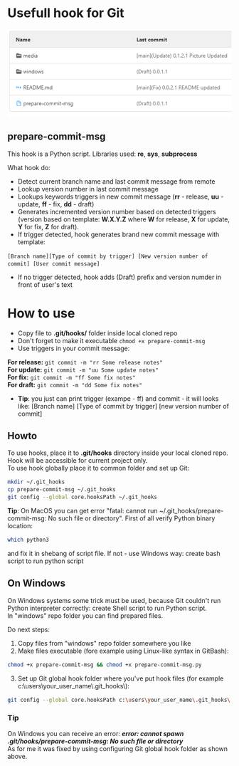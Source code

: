 # Usefull hook for Git

![Nice and clear commits!](media/commit_example.png)

## prepare-commit-msg
This hook is a Python script. Libraries used: **re**, **sys**, **subprocess**

What hook do:
- Detect current branch name and last commit message from remote
- Lookup version number in last commit message
- Lookups keywords triggers in new commit message (**rr** - release, **uu** - update, **ff** - fix, **dd** - draft)
- Generates incremented version number based on detected triggers (version based on template: **W.X.Y.Z** where **W** for release, **X** for update, **Y** for fix, **Z** for draft).
- If trigger detected, hook generates brand new commit message with template:  

```[Branch name][Type of commit by trigger] [New version number of commit] [User commit message]```

- If no trigger detected, hook adds (Draft) prefix and version numder in front of user's text

# How to use
- Copy file to **.git/hooks/** folder inside local cloned repo
- Don't forget to make it executable ```chmod +x prepare-commit-msg```
- Use triggers in your commit message:

**For release:** ```git commit -m "rr Some release notes"```  
**For update:** ```git commit -m "uu Some update notes"```  
**For fix:** ```git commit -m "ff Some fix notes"```  
**For draft:** ```git commit -m "dd Some fix notes"```

- **Tip**: you just can print trigger (exampe - ff) and commit - it will looks like: [Branch name] [Type of commit by trigger] [new version number of commit]

## Howto

To use hooks, place it to **.git/hooks** directory inside your local cloned repo. Hook will be accessible for current project only.  
To use hook globally place it to common folder and set up Git:

```bash
mkdir ~/.git_hooks
cp prepare-commit-msg ~/.git_hooks
git config --global core.hooksPath ~/.git_hooks
```
**Tip**: On MacOS you can get error "fatal: cannot run ~/.git_hooks/prepare-commit-msg: No such file or directory". First of all verify Python binary location:

```bash
which python3
```

and fix it in shebang of script file. If not - use Windows way: create bash script to run python script

## On Windows
On Windows systems some trick must be used, because Git couldn't run Python interpreter correctly: create Shell script to run Python script.  
In "windows" repo folder you can find prepared files.

Do next steps:

1. Copy files from "windows" repo folder somewhere you like
2. Make files executable (fore example using Linux-like syntax in GitBash):  
```bash
chmod +x prepare-commit-msg && chmod +x prepare-commit-msg.py
```  
3. Set up Git global hook folder where you've put hook files (for example c:\\users\\your_user_name\\.git_hooks\\):  
```bash
git config --global core.hooksPath c:\users\your_user_name\.git_hooks\
```

### Tip
On Windows you can receive an error: ***error: cannot spawn .git/hooks/prepare-commit-msg: No such file or directory***  
As for me it was fixed by using configuring Git global hook folder as shown above.